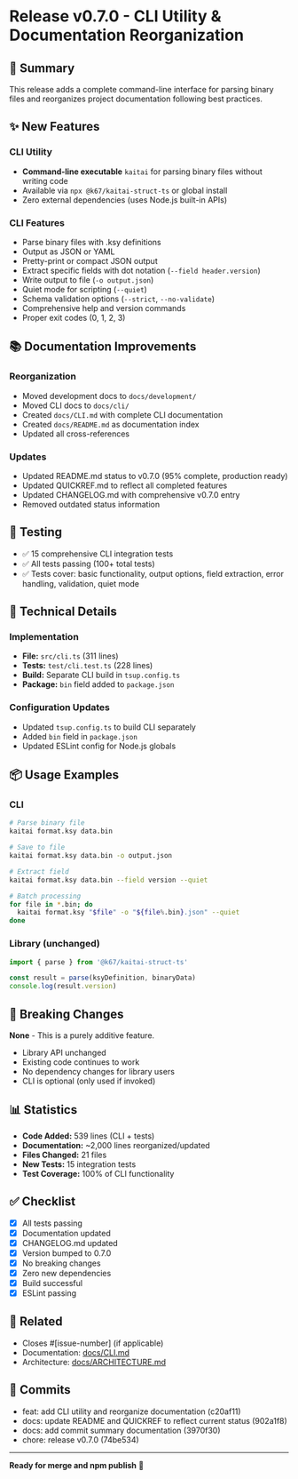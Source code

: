 # Release v0.7.0 - CLI Utility & Documentation Reorganization

## 🎉 Summary

This release adds a complete command-line interface for parsing binary files and reorganizes project documentation following best practices.

## ✨ New Features

### CLI Utility

- **Command-line executable** `kaitai` for parsing binary files without writing code
- Available via `npx @k67/kaitai-struct-ts` or global install
- Zero external dependencies (uses Node.js built-in APIs)

### CLI Features

- Parse binary files with .ksy definitions
- Output as JSON or YAML
- Pretty-print or compact JSON output
- Extract specific fields with dot notation (`--field header.version`)
- Write output to file (`-o output.json`)
- Quiet mode for scripting (`--quiet`)
- Schema validation options (`--strict`, `--no-validate`)
- Comprehensive help and version commands
- Proper exit codes (0, 1, 2, 3)

## 📚 Documentation Improvements

### Reorganization

- Moved development docs to `docs/development/`
- Moved CLI docs to `docs/cli/`
- Created `docs/CLI.md` with complete CLI documentation
- Created `docs/README.md` as documentation index
- Updated all cross-references

### Updates

- Updated README.md status to v0.7.0 (95% complete, production ready)
- Updated QUICKREF.md to reflect all completed features
- Updated CHANGELOG.md with comprehensive v0.7.0 entry
- Removed outdated status information

## 🧪 Testing

- ✅ 15 comprehensive CLI integration tests
- ✅ All tests passing (100+ total tests)
- ✅ Tests cover: basic functionality, output options, field extraction, error handling, validation, quiet mode

## 🔧 Technical Details

### Implementation

- **File:** `src/cli.ts` (311 lines)
- **Tests:** `test/cli.test.ts` (228 lines)
- **Build:** Separate CLI build in `tsup.config.ts`
- **Package:** `bin` field added to `package.json`

### Configuration Updates

- Updated `tsup.config.ts` to build CLI separately
- Added `bin` field in `package.json`
- Updated ESLint config for Node.js globals

## 📦 Usage Examples

### CLI

```bash
# Parse binary file
kaitai format.ksy data.bin

# Save to file
kaitai format.ksy data.bin -o output.json

# Extract field
kaitai format.ksy data.bin --field version --quiet

# Batch processing
for file in *.bin; do
  kaitai format.ksy "$file" -o "${file%.bin}.json" --quiet
done
```

### Library (unchanged)

```typescript
import { parse } from '@k67/kaitai-struct-ts'

const result = parse(ksyDefinition, binaryData)
console.log(result.version)
```

## 🚀 Breaking Changes

**None** - This is a purely additive feature.

- Library API unchanged
- Existing code continues to work
- No dependency changes for library users
- CLI is optional (only used if invoked)

## 📊 Statistics

- **Code Added:** 539 lines (CLI + tests)
- **Documentation:** ~2,000 lines reorganized/updated
- **Files Changed:** 21 files
- **New Tests:** 15 integration tests
- **Test Coverage:** 100% of CLI functionality

## ✅ Checklist

- [x] All tests passing
- [x] Documentation updated
- [x] CHANGELOG.md updated
- [x] Version bumped to 0.7.0
- [x] No breaking changes
- [x] Zero new dependencies
- [x] Build successful
- [x] ESLint passing

## 🔗 Related

- Closes #[issue-number] (if applicable)
- Documentation: [docs/CLI.md](./docs/CLI.md)
- Architecture: [docs/ARCHITECTURE.md](./docs/ARCHITECTURE.md)

## 📝 Commits

- feat: add CLI utility and reorganize documentation (c20af11)
- docs: update README and QUICKREF to reflect current status (902a1f8)
- docs: add commit summary documentation (3970f30)
- chore: release v0.7.0 (74be534)

---

**Ready for merge and npm publish** 🚀
